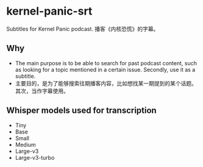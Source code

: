 # kernel-panic-srt

Subtitles for Kernel Panic podcast. 播客《内核恐慌》的字幕。

## Why

- The main purpose is to be able to search for past podcast content, such as looking for a topic mentioned in a certain issue. Secondly, use it as a subtitle.
- 主要目的，是为了能够搜索往期播客内容，比如想找某一期提到的某个话题。其次，当作字幕使用。

## Whisper models used for transcription

- Tiny
- Base
- Small
- Medium
- Large-v3
- Large-v3-turbo
